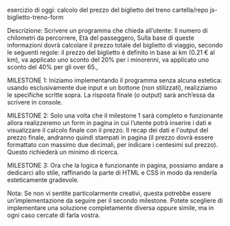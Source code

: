 esercizio di oggi: calcolo del prezzo del biglietto del treno
cartella/repo js-biglietto-treno-form

Descrizione:
Scrivere un programma che chieda all’utente:
Il numero di chilometri da percorrere,
Età del passeggero,
Sulla base di queste informazioni dovrà calcolare il prezzo totale del biglietto di viaggio, secondo le seguenti regole:
il prezzo del biglietto è definito in base ai km (0.21 € al km),
va applicato uno sconto del 20% per i minorenni,
va applicato uno sconto del 40% per gli over 65.,

MILESTONE 1:
Iniziamo implementando il programma senza alcuna estetica: usando esclusivamente due input e un bottone (non stilizzati), 
realizziamo le specifiche scritte sopra. La risposta finale (o output) sarà anch’essa da scrivere in console. 

MILESTONE 2:
Solo una volta che il milestone 1 sarà completo e funzionante allora realizzeremo un form in pagina in cui 
l’utente potrà inserire i dati e visualizzare il calcolo finale con il prezzo. 
Il recap dei dati e l'output del prezzo finale, andranno quindi stampati in pagina 
(il prezzo dovrà essere formattato con massimo due decimali, per indicare i centesimi sul prezzo). Questo richiederà un minimo di ricerca.

MILESTONE 3:
Ora che la logica è funzionante in pagina, possiamo andare a dedicarci allo stile, raffinando la parte di HTML e CSS in modo da renderla esteticamente gradevole.

Nota:
Se non vi sentite particolarmente creativi, questa potrebbe essere un’implementazione da seguire per il secondo milestone. 
Potete scegliere di implementare una soluzione completamente diversa oppure simile, ma in ogni caso cercate di farla vostra.
